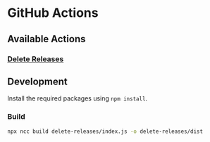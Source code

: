 # GitHub Actions

## Available Actions

### [Delete Releases](./delete-releases/README.md)

## Development

Install the required packages using `npm install`.

### Build

```bash
npx ncc build delete-releases/index.js -o delete-releases/dist
```
